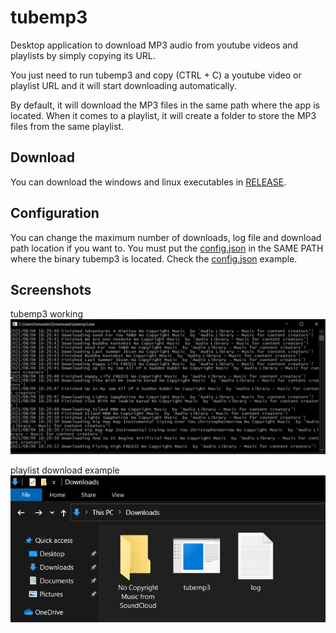 # tubemp3
Desktop application to download MP3 audio from youtube videos and playlists by simply copying its URL.

You just need to run tubemp3 and copy (CTRL + C) a youtube video or playlist URL and it will start downloading automatically.

By default, it will download the MP3 files in the same path where the app is located. When it comes to a playlist, it will create a folder to store the MP3 files from the same playlist.

## Download
You can download the windows and linux executables in [RELEASE](https://github.com/fernandoguevara/tubemp3/releases/tag/1.0.0).

## Configuration
You can change the maximum number of downloads, log file and download path location if you want to.
You must put the [config.json](config.json) in the SAME PATH where the binary tubemp3 is located.
Check the [config.json](config.json) example.

## Screenshots
tubemp3 working
![tubemp3](images/tubemp3.JPG?raw=true "tubemp3")

playlist download example
![folder](images/folder.JPG?raw=true "folder")
